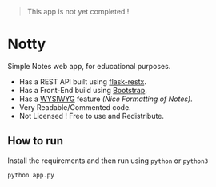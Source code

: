 > This app is not yet completed !

# Notty

Simple Notes web app, for educational purposes.

- Has a REST API built using [flask-restx](`https://github.com/python-restx/flask-restx`).
- Has a Front-End build using [Bootstrap](https://getbootstrap.com/).
- Has a [WYSIWYG](https://itsfoss.com/open-source-wysiwyg-editors/) feature *(Nice Formatting of Notes)*.
- Very Readable/Commented code.
- Not Licensed ! Free to use and Redistribute.


## How to run

Install the requirements and then run using `python` or `python3`

```shell
python app.py
```
